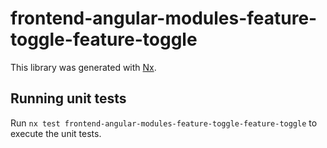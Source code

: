 # frontend-angular-modules-feature-toggle-feature-toggle

This library was generated with [Nx](https://nx.dev).

## Running unit tests

Run `nx test frontend-angular-modules-feature-toggle-feature-toggle` to execute the unit tests.

